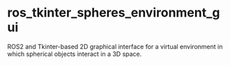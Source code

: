 # ros_tkinter_spheres_environment_gui
ROS2 and Tkinter-based 2D graphical interface for a virtual environment in which spherical objects interact in a 3D space.
